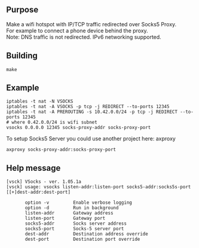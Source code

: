 Purpose
-------
Make a wifi hotspot with IP/TCP traffic redirected over Socks5 Proxy.  
For example to connect a phone device behind the proxy.  
Note: DNS traffic is not redirected. IPv6 networking supported.

Building
--------
```
make
```

Example
-------
```
iptables -t nat -N VSOCKS
iptables -t nat -A VSOCKS -p tcp -j REDIRECT --to-ports 12345
iptables -t nat -A PREROUTING -s 10.42.0.0/24 -p tcp -j REDIRECT --to-ports 12345
# where 0.42.0.0/24 is wifi subnet
vsocks 0.0.0.0 12345 socks-proxy-addr socks-proxy-port
```

To setup Socks5 Server you could use another project here: axproxy
```
axproxy socks-proxy-addr:socks-proxy-port
```

Help message
------------
```
[vsck] VSocks - ver. 1.05.1a
[vsck] usage: vsocks listen-addr:listen-port socks5-addr:socks5s-port [[+]dest-addr:dest-port]

       option -v         Enable verbose logging
       option -d         Run in background
       listen-addr       Gateway address
       listen-port       Gateway port
       socks5-addr       Socks server address
       socks5-port       Socks-5 server port
       dest-addr         Destination address override
       dest-port         Destination port override


```

